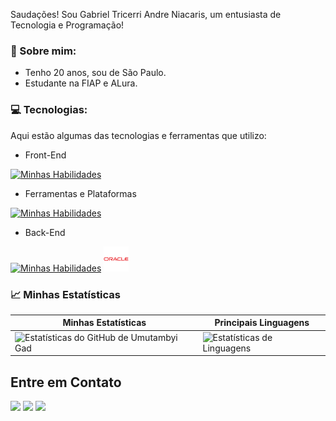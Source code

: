 Saudações! Sou Gabriel Tricerri Andre Niacaris, um entusiasta de Tecnologia e Programação!

### :bow: Sobre mim: 

- Tenho 20 anos, sou de São Paulo.
- Estudante na FIAP e ALura.


### :computer: Tecnologias:

Aqui estão algumas das tecnologias e ferramentas que utilizo:

- Front-End

[![Minhas Habilidades](https://skillicons.dev/icons?i=js,ts,html,css,jquery,styledcomponents,bootstrap,react)](https://skillicons.dev)

- Ferramentas e Plataformas

[![Minhas Habilidades](https://skillicons.dev/icons?i=azure,docker,postman,git,bash,vite,figma,linux,eclipse,idea)](https://skillicons.dev)


- Back-End

[![Minhas Habilidades](https://skillicons.dev/icons?i=javascript,typescript,nodejs,express,spring,hibernate,java,python,flask,nest,postgres,sqlite,jest,prisma)](https://skillicons.dev)
<a href="https://www.oracle.com/" target="_blank" rel="noreferrer"> <img src="https://raw.githubusercontent.com/devicons/devicon/master/icons/oracle/oracle-original.svg" alt="oracle" width="40" height="40"/></a>

### 📈 Minhas Estatísticas

| Minhas Estatísticas                                                                                             | Principais Linguagens                                                                                                    |
| ------------------------------------------------------------------------------------------------------------------------------------------------------------------------ | ---------------------------------------------------------------------------------------------------------------------------------------------------------------------------------- |
| ![Estatísticas do GitHub de Umutambyi Gad](https://github-readme-stats.vercel.app/api?username=Gabriel-Triceri&show_icons=true&hide_border=true&count_private=true&theme=radical) |![Estatísticas de Linguagens](https://github-readme-stats.vercel.app/api/top-langs/?username=Gabriel-Triceri&langs_count=10&count_private=true&hide_border=true&theme=radical&layout=compact)



## Entre em Contato
<div> 
  <a href="https://api.whatsapp.com/send/?phone=%2B5511995163284&text&app_absent=0" target="_blank"><img src="https://img.shields.io/badge/WhatsApp-25D366?style=for-the-badge&logo=whatsapp&logoColor=white" target="_blank"></a>
 <a href = "mailto:gabriel.tricerri.niacaris@gmail.com"><img src="https://img.shields.io/badge/-Gmail-%23333?style=for-the-badge&logo=gmail&logoColor=white" target="_blank"></a>
  <a href="https://www.linkedin.com/in/gabriel-niacaris/" target="_blank"><img src="https://img.shields.io/badge/-LinkedIn-%230077B5?style=for-the-badge&logo=linkedin&logoColor=white" target="_blank"></a> 
  
</div>
